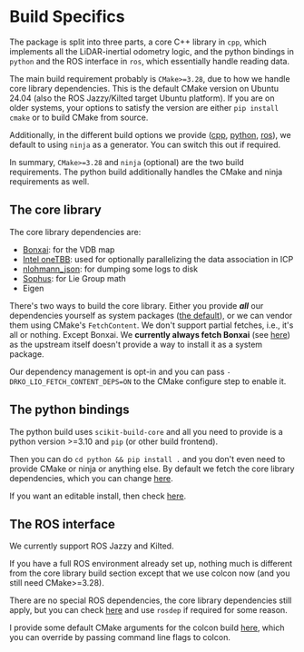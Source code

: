 # Build Specifics

The package is split into three parts, a core C++ library in `cpp`, which implements all the LiDAR-inertial odometry logic, and the python bindings in `python` and the ROS interface in `ros`, which essentially handle reading data.

The main build requirement probably is `CMake>=3.28`, due to how we handle core library dependencies.
This is the default CMake version on Ubuntu 24.04 (also the ROS Jazzy/Kilted target Ubuntu platform).
If you are on older systems, your options to satisfy the version are either `pip install cmake` or to build CMake from source.

Additionally, in the different build options we provide ([cpp](Makefile#L7), [python](python/pyproject.toml#L50), [ros](ros/colcon.pkg#L2)), we default to using `ninja` as a generator.
You can switch this out if required.

In summary, `CMake>=3.28` and `ninja` (optional) are the two build requirements.
The python build additionally handles the CMake and ninja requirements as well.

## The core library

The core library dependencies are:
- [Bonxai](https://github.com/facontidavide/Bonxai): for the VDB map
- [Intel oneTBB](https://github.com/uxlfoundation/oneTBB): used for optionally parallelizing the data association in ICP
- [nlohmann_json](https://github.com/nlohmann/json): for dumping some logs to disk
- [Sophus](https://github.com/strasdat/Sophus): for Lie Group math
- Eigen

There's two ways to build the core library.
Either you provide **_all_** our dependencies yourself as system packages ([the default](cpp/CMakeLists.txt#L28)), or we can vendor them using CMake's `FetchContent`.
We don't support partial fetches, i.e., it's all or nothing.
Except Bonxai.
We **currently always fetch Bonxai** (see [here](cmake/dependencies.cmake#L30)) as the upstream itself doesn't provide a way to install it as a system package.

Our dependency management is opt-in and you can pass `-DRKO_LIO_FETCH_CONTENT_DEPS=ON` to the CMake configure step to enable it.

## The python bindings

The python build uses `scikit-build-core` and all you need to provide is a python version >=3.10 and `pip` (or other build frontend).

Then you can do `cd python && pip install .` and you don't even need to provide CMake or ninja or anything else.
By default we fetch the core library dependencies, which you can change [here](python/pyproject.toml#L66).

If you want an editable install, then check [here](python/Makefile#L7).

## The ROS interface

We currently support ROS Jazzy and Kilted.

If you have a full ROS environment already set up, nothing much is different from the core library build section except that we use colcon now (and you still need CMake>=3.28).

There are no special ROS dependencies, the core library dependencies still apply, but you can check [here](https://github.com/mehermvr/rko_lio/blob/d626d0a6b8fa3883ef0fad0d604562d0062ef3f2/ros/package.xml#L11) and use `rosdep` if required for some reason.

I provide some default CMake arguments for the colcon build [here](ros/colcon.pkg#L3), which you can override by passing command line flags to colcon.
